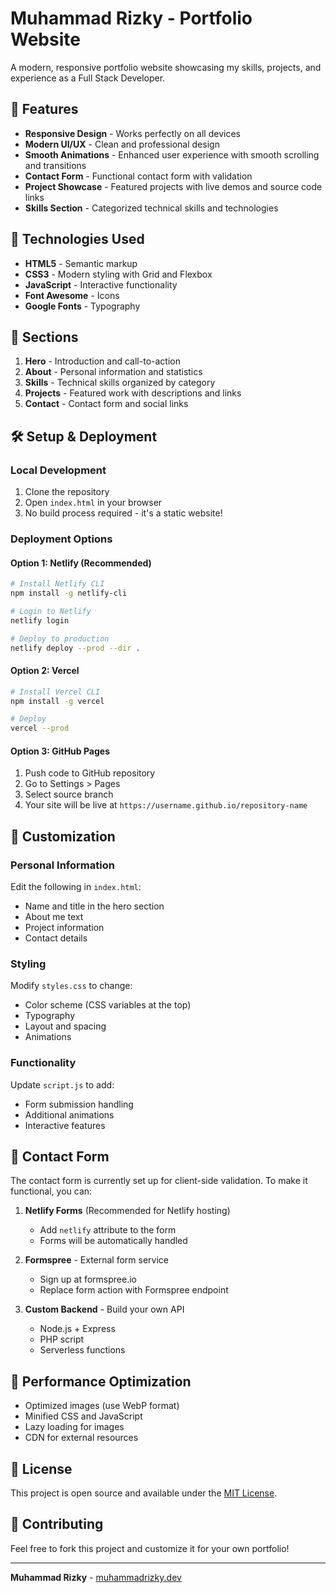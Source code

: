 # Muhammad Rizky - Portfolio Website

A modern, responsive portfolio website showcasing my skills, projects, and experience as a Full Stack Developer.

## 🌟 Features

- **Responsive Design** - Works perfectly on all devices
- **Modern UI/UX** - Clean and professional design
- **Smooth Animations** - Enhanced user experience with smooth scrolling and transitions
- **Contact Form** - Functional contact form with validation
- **Project Showcase** - Featured projects with live demos and source code links
- **Skills Section** - Categorized technical skills and technologies

## 🚀 Technologies Used

- **HTML5** - Semantic markup
- **CSS3** - Modern styling with Grid and Flexbox
- **JavaScript** - Interactive functionality
- **Font Awesome** - Icons
- **Google Fonts** - Typography

## 📱 Sections

1. **Hero** - Introduction and call-to-action
2. **About** - Personal information and statistics
3. **Skills** - Technical skills organized by category
4. **Projects** - Featured work with descriptions and links
5. **Contact** - Contact form and social links

## 🛠️ Setup & Deployment

### Local Development

1. Clone the repository
2. Open `index.html` in your browser
3. No build process required - it's a static website!

### Deployment Options

#### Option 1: Netlify (Recommended)
```bash
# Install Netlify CLI
npm install -g netlify-cli

# Login to Netlify
netlify login

# Deploy to production
netlify deploy --prod --dir .
```

#### Option 2: Vercel
```bash
# Install Vercel CLI
npm install -g vercel

# Deploy
vercel --prod
```

#### Option 3: GitHub Pages
1. Push code to GitHub repository
2. Go to Settings > Pages
3. Select source branch
4. Your site will be live at `https://username.github.io/repository-name`

## 🎨 Customization

### Personal Information
Edit the following in `index.html`:
- Name and title in the hero section
- About me text
- Project information
- Contact details

### Styling
Modify `styles.css` to change:
- Color scheme (CSS variables at the top)
- Typography
- Layout and spacing
- Animations

### Functionality
Update `script.js` to add:
- Form submission handling
- Additional animations
- Interactive features

## 📧 Contact Form

The contact form is currently set up for client-side validation. To make it functional, you can:

1. **Netlify Forms** (Recommended for Netlify hosting)
   - Add `netlify` attribute to the form
   - Forms will be automatically handled

2. **Formspree** - External form service
   - Sign up at formspree.io
   - Replace form action with Formspree endpoint

3. **Custom Backend** - Build your own API
   - Node.js + Express
   - PHP script
   - Serverless functions

## 🔧 Performance Optimization

- Optimized images (use WebP format)
- Minified CSS and JavaScript
- Lazy loading for images
- CDN for external resources

## 📄 License

This project is open source and available under the [MIT License](LICENSE).

## 🤝 Contributing

Feel free to fork this project and customize it for your own portfolio!

---

**Muhammad Rizky** - [muhammadrizky.dev](https://muhammadrizky.dev)
